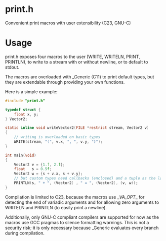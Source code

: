 # print.h
Convenient print macros with user extensibility (C23, GNU-C)

# Usage
print.h exposes four macros to the user (WRITE, WRITELN, PRINT, PRINTLN), to write to a stream with or without newline, or to default to stdout.

The macros are overloaded with _Generic (C11) to print default types, but they are extendable through providing your own functions.

Here is a simple example:

```c
#include "print.h"

typedef struct {
	float x, y;
} Vector2;

static inline void writeVector2(FILE *restrict stream, Vector2 v)
{
	// writing is overloaded on basic types
	WRITE(stream, "(", v.x, ", ", v.y, ")");
}

int main(void)
{
	Vector2 v = {1.f, 2.f};
	float   s = 0.5f;
	Vector2 w = {s + v.x, s + v.y};
	// but custom types need callbacks (enclosed) and a tuple as the last argument
	PRINTLN(s, " + ", (Vector2) , " = ", (Vector2), (v, w));
}
```

Compilation is limited to C23, because the macros use \__VA_OPT__ for detecting the end of variadic arguments and for allowing zero arguments to WRITELN and PRINTLN (to easily print a newline).

Additionally, only GNU-C compliant compilers are supported for now as the macros use GCC pragmas to silence formatting warnings. This is not a security risk; it is only necessary because _Generic evaluates every branch during compilation.
